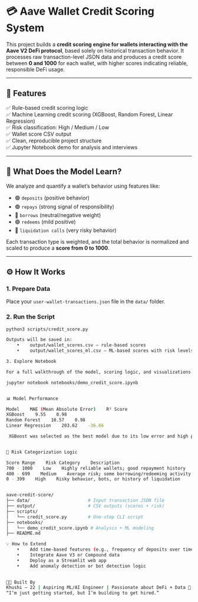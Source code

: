 # 💳 Aave Wallet Credit Scoring System

This project builds a **credit scoring engine for wallets interacting with the Aave V2 DeFi protocol**, based solely on historical transaction behavior. It processes raw transaction-level JSON data and produces a credit score between **0 and 1000** for each wallet, with higher scores indicating reliable, responsible DeFi usage.

---

## 🚀 Features

✅ Rule-based credit scoring logic  
✅ Machine Learning credit scoring (XGBoost, Random Forest, Linear Regression)  
✅ Risk classification: High / Medium / Low  
✅ Wallet score CSV output  
✅ Clean, reproducible project structure  
✅ Jupyter Notebook demo for analysis and interviews

---

## 🧠 What Does the Model Learn?

We analyze and quantify a wallet’s behavior using features like:

- 🟢 `deposits` (positive behavior)
- 🟢 `repays` (strong signal of responsibility)
- 🔴 `borrows` (neutral/negative weight)
- 🟢 `redeems` (mild positive)
- 🔴 `liquidation calls` (very risky behavior)

Each transaction type is weighted, and the total behavior is normalized and scaled to produce a **score from 0 to 1000**.

---

## ⚙️ How It Works

### 1. **Prepare Data**
Place your `user-wallet-transactions.json` file in the `data/` folder.

### 2. **Run the Script**
```bash
python3 scripts/credit_score.py

Outputs will be saved in:
    •    output/wallet_scores.csv — rule-based scores
    •    output/wallet_scores_ml.csv — ML-based scores with risk levels

3. Explore Notebook

For a full walkthrough of the model, scoring logic, and visualizations:

jupyter notebook notebooks/demo_credit_score.ipynb


📊 Model Performance

Model    MAE (Mean Absolute Error)    R² Score
XGBoost    9.55    0.98
Random Forest    10.57    0.98
Linear Regression    203.62    -36.66

 XGBoost was selected as the best model due to its low error and high predictive accuracy.


🚦 Risk Categorization Logic

Score Range    Risk Category    Description
700 - 1000    Low    Highly reliable wallets; good repayment history
400 - 699    Medium    Average risk; some borrowing/redeeming activity
0 - 399    High    Risky behavior, bots, or history of liquidation


aave-credit-score/
├── data/                      # Input transaction JSON file
├── output/                    # CSV outputs (scores + risk)
├── scripts/
│   └── credit_score.py        # One-step CLI script
├── notebooks/
│   └── demo_credit_score.ipynb # Analysis + ML modeling
├── README.md

💡 How to Extend
    •    Add time-based features (e.g., frequency of deposits over time)
    •    Integrate Aave V3 or Compound data
    •    Deploy as a Streamlit web app
    •    Add anomaly detection or bot detection logic
    

👩‍💻 Built By
Khushi – 22 | Aspiring ML/AI Engineer | Passionate about DeFi + Data 🔗
“I’m just getting started, but I’m building to get hired.”
